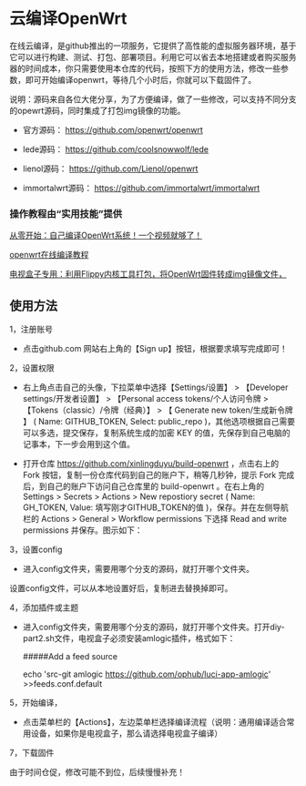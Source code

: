 
# 云编译OpenWrt

在线云编译，是github推出的一项服务，它提供了高性能的虚拟服务器环境，基于它可以进行构建、测试、打包、部署项目。利用它可以省去本地搭建或者购买服务器的时间成本，你只需要使用本仓库的代码，按照下方的使用方法，修改一些参数，即可开始编译openwrt，等待几个小时后，你就可以下载固件了。

说明：源码来自各位大佬分享，为了方便编译，做了一些修改，可以支持不同分支的opewrt源码，同时集成了打包img镜像的功能。

- 官方源码：    https://github.com/openwrt/openwrt      

- lede源码：    https://github.com/coolsnowwolf/lede  

- lienol源码：  https://github.com/Lienol/openwrt 

- immortalwrt源码： https://github.com/immortalwrt/immortalwrt

### 操作教程由“实用技能”提供

[从零开始：自己编译OpenWrt系统！一个视频就够了！](https://youtu.be/_3B-y73JRQ4)

[openwrt在线编译教程](https://www.youtube.com/watch?v=6j4ofS0GT38 )

[电视盒子专用：利用Flippy内核工具打包，将OpenWrt固件转成img镜像文件，](https://youtu.be/EPNsHRj3eXE)


## 使用方法

1，注册账号

- 点击github.com 网站右上角的【Sign up】按钮，根据要求填写完成即可！

2，设置权限

- 右上角点击自己的头像，下拉菜单中选择【Settings/设置】 > 【Developer settings/开发者设置】 > 【Personal access tokens/个人访问令牌 > 【Tokens（classic）/令牌（经典）】 > 【 Generate new token/生成新令牌 】 ( Name: GITHUB_TOKEN, Select: public_repo )，其他选项根据自己需要可以多选，提交保存，复制系统生成的加密 KEY 的值，先保存到自己电脑的记事本，下一步会用到这个值。

- 打开仓库 https://github.com/xinlingduyu/build-openwrt ，点击右上的 Fork 按钮，复制一份仓库代码到自己的账户下，稍等几秒钟，提示 Fork 完成后，到自己的账户下访问自己仓库里的 build-openwrt 。在右上角的 Settings > Secrets > Actions > New repostiory secret ( Name: GH_TOKEN, Value: 填写刚才GITHUB_TOKEN的值 )，保存。并在左侧导航栏的 Actions > General > Workflow permissions 下选择 Read and write permissions 并保存。图示如下：



3，设置config
- 进入config文件夹，需要用哪个分支的源码，就打开哪个文件夹。
   
设置config文件，可以从本地设置好后，复制进去替换掉即可。


4，添加插件或主题

-  进入config文件夹，需要用哪个分支的源码，就打开哪个文件夹。打开diy-part2.sh文件，电视盒子必须安装amlogic插件，格式如下：

    #####Add a feed source
    
    echo 'src-git amlogic https://github.com/ophub/luci-app-amlogic' >>feeds.conf.default
    
   
5，开始编译，
 
 - 点击菜单栏的【Actions】，左边菜单栏选择编译流程（说明：通用编译适合常用设备，如果你是电视盒子，那么请选择电视盒子编译）
 
 
 7，下载固件
 
 
 由于时间仓促，修改可能不到位，后续慢慢补充！

  

